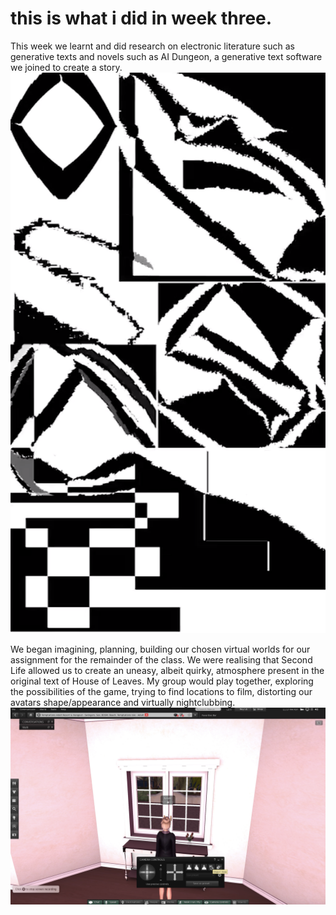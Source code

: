 # this is what i did in week three.

This week we learnt and did research on electronic literature such as generative texts and novels such as AI Dungeon, a generative text software we joined to create a story.
![](Screenshot+2020-05-27+at+16.34.51.png)

We began imagining, planning, building our chosen virtual worlds for our assignment for the remainder of the class. We were realising that Second Life allowed us to create an uneasy, albeit quirky, atmosphere present in the original text of House of Leaves. My group would play together, exploring the possibilities of the game, trying to find locations to film, distorting our avatars shape/appearance and virtually nightclubbing. 
![](secondlife.png)
